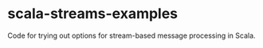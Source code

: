 scala-streams-examples
======================

Code for trying out options for stream-based message processing in Scala.
